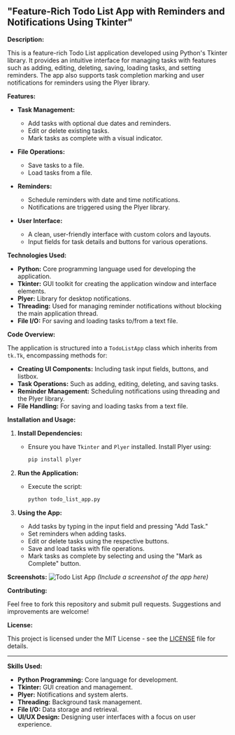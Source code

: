 ## **"Feature-Rich Todo List App with Reminders and Notifications Using Tkinter"**

**Description:**

This is a feature-rich Todo List application developed using Python's Tkinter library. It provides an intuitive interface for managing tasks with features such as adding, editing, deleting, saving, loading tasks, and setting reminders. The app also supports task completion marking and user notifications for reminders using the Plyer library.

**Features:**

- **Task Management:**
  - Add tasks with optional due dates and reminders.
  - Edit or delete existing tasks.
  - Mark tasks as complete with a visual indicator.

- **File Operations:**
  - Save tasks to a file.
  - Load tasks from a file.

- **Reminders:**
  - Schedule reminders with date and time notifications.
  - Notifications are triggered using the Plyer library.

- **User Interface:**
  - A clean, user-friendly interface with custom colors and layouts.
  - Input fields for task details and buttons for various operations.

**Technologies Used:**

- **Python:** Core programming language used for developing the application.
- **Tkinter:** GUI toolkit for creating the application window and interface elements.
- **Plyer:** Library for desktop notifications.
- **Threading:** Used for managing reminder notifications without blocking the main application thread.
- **File I/O:** For saving and loading tasks to/from a text file.

**Code Overview:**

The application is structured into a `TodoListApp` class which inherits from `tk.Tk`, encompassing methods for:
- **Creating UI Components:** Including task input fields, buttons, and listbox.
- **Task Operations:** Such as adding, editing, deleting, and saving tasks.
- **Reminder Management:** Scheduling notifications using threading and the Plyer library.
- **File Handling:** For saving and loading tasks from a text file.

**Installation and Usage:**

1. **Install Dependencies:**
   - Ensure you have `Tkinter` and `Plyer` installed. Install Plyer using:
     ```bash
     pip install plyer
     ```

2. **Run the Application:**
   - Execute the script:
     ```bash
     python todo_list_app.py
     ```

3. **Using the App:**
   - Add tasks by typing in the input field and pressing "Add Task."
   - Set reminders when adding tasks.
   - Edit or delete tasks using the respective buttons.
   - Save and load tasks with file operations.
   - Mark tasks as complete by selecting and using the "Mark as Complete" button.

**Screenshots:**
![Todo List App](link-to-screenshot.png) *(Include a screenshot of the app here)*

**Contributing:**

Feel free to fork this repository and submit pull requests. Suggestions and improvements are welcome!

**License:**

This project is licensed under the MIT License - see the [LICENSE](LICENSE) file for details.

---

**Skills Used:**
- **Python Programming:** Core language for development.
- **Tkinter:** GUI creation and management.
- **Plyer:** Notifications and system alerts.
- **Threading:** Background task management.
- **File I/O:** Data storage and retrieval.
- **UI/UX Design:** Designing user interfaces with a focus on user experience.
